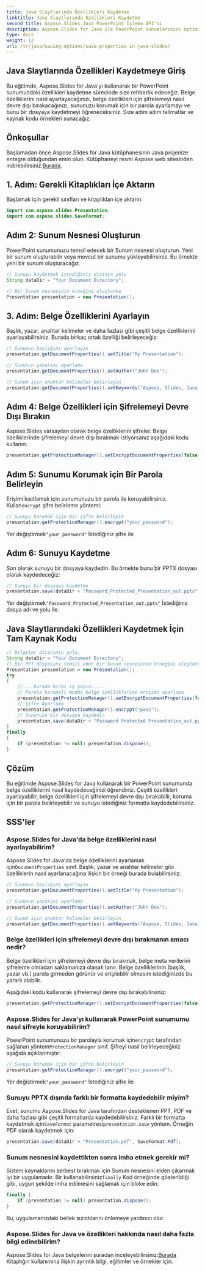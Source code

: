 ```yaml
---
title: Java Slaytlarında Özellikleri Kaydetme
linktitle: Java Slaytlarında Özellikleri Kaydetme
second_title: Aspose.Slides Java PowerPoint İşleme API'si
description: Aspose.Slides for Java ile PowerPoint sunumlarınızı optimize edin. Özellikleri ayarlamayı, şifrelemeyi devre dışı bırakmayı, parola koruması eklemeyi ve zahmetsizce kaydetmeyi öğrenin.
type: docs
weight: 12
url: /tr/java/saving-options/save-properties-in-java-slides/
---
```


## Java Slaytlarında Özellikleri Kaydetmeye Giriş

Bu eğitimde, Aspose.Slides for Java'yı kullanarak bir PowerPoint sunumundaki özellikleri kaydetme sürecinde size rehberlik edeceğiz. Belge özelliklerini nasıl ayarlayacağınızı, belge özellikleri için şifrelemeyi nasıl devre dışı bırakacağınızı, sununuzu korumak için bir parola ayarlamayı ve bunu bir dosyaya kaydetmeyi öğreneceksiniz. Size adım adım talimatlar ve kaynak kodu örnekleri sunacağız.

## Önkoşullar

 Başlamadan önce Aspose.Slides for Java kütüphanesinin Java projenize entegre olduğundan emin olun. Kütüphaneyi resmi Aspose web sitesinden indirebilirsiniz.[Burada](https://downloads.aspose.com/slides/java).

## 1. Adım: Gerekli Kitaplıkları İçe Aktarın

Başlamak için gerekli sınıfları ve kitaplıkları içe aktarın:

```java
import com.aspose.slides.Presentation;
import com.aspose.slides.SaveFormat;
```

## Adım 2: Sunum Nesnesi Oluşturun

PowerPoint sunumunuzu temsil edecek bir Sunum nesnesi oluşturun. Yeni bir sunum oluşturabilir veya mevcut bir sunumu yükleyebilirsiniz. Bu örnekte yeni bir sunum oluşturacağız.

```java
// Sunuyu kaydetmek istediğiniz dizinin yolu
String dataDir = "Your Document Directory";

// Bir Sunum nesnesinin örneğini oluşturma
Presentation presentation = new Presentation();
```

## 3. Adım: Belge Özelliklerini Ayarlayın

Başlık, yazar, anahtar kelimeler ve daha fazlası gibi çeşitli belge özelliklerini ayarlayabilirsiniz. Burada birkaç ortak özelliği belirleyeceğiz:

```java
// Sunumun başlığını ayarlayın
presentation.getDocumentProperties().setTitle("My Presentation");

// Sununun yazarını ayarlama
presentation.getDocumentProperties().setAuthor("John Doe");

// Sunum için anahtar kelimeler belirleyin
presentation.getDocumentProperties().setKeywords("Aspose, Slides, Java, Tutorial");
```

## Adım 4: Belge Özellikleri için Şifrelemeyi Devre Dışı Bırakın

Aspose.Slides varsayılan olarak belge özelliklerini şifreler. Belge özelliklerinde şifrelemeyi devre dışı bırakmak istiyorsanız aşağıdaki kodu kullanın:

```java
presentation.getProtectionManager().setEncryptDocumentProperties(false);
```

## Adım 5: Sunumu Korumak için Bir Parola Belirleyin

 Erişimi kısıtlamak için sunumunuzu bir parola ile koruyabilirsiniz. Kullan`encrypt` şifre belirleme yöntemi:

```java
// Sunuyu korumak için bir şifre belirleyin
presentation.getProtectionManager().encrypt("your_password");
```

 Yer değiştirmek`"your_password"` İstediğiniz şifre ile

## Adım 6: Sunuyu Kaydetme

Son olarak sunuyu bir dosyaya kaydedin. Bu örnekte bunu bir PPTX dosyası olarak kaydedeceğiz:

```java
// Sunuyu bir dosyaya kaydetme
presentation.save(dataDir + "Password_Protected_Presentation_out.pptx", SaveFormat.Pptx);
```

 Yer değiştirmek`"Password_Protected_Presentation_out.pptx"` İstediğiniz dosya adı ve yolu ile.

## Java Slaytlarındaki Özellikleri Kaydetmek İçin Tam Kaynak Kodu

```java
// Belgeler dizininin yolu.
String dataDir = "Your Document Directory";
// Bir PPT dosyasını temsil eden bir Sunum nesnesinin örneğini oluşturun
Presentation presentation = new Presentation();
try
{
	//....burada biraz iş yapın.....
	// Parola korumalı modda belge özelliklerine erişimi ayarlama
	presentation.getProtectionManager().setEncryptDocumentProperties(false);
	// Şifre Ayarlama
	presentation.getProtectionManager().encrypt("pass");
	// Sununuzu bir dosyaya kaydedin
	presentation.save(dataDir + "Password Protected Presentation_out.pptx", SaveFormat.Pptx);
}
finally
{
	if (presentation != null) presentation.dispose();
}
```

## Çözüm

Bu eğitimde Aspose.Slides for Java kullanarak bir PowerPoint sunumunda belge özelliklerini nasıl kaydedeceğinizi öğrendiniz. Çeşitli özellikleri ayarlayabilir, belge özellikleri için şifrelemeyi devre dışı bırakabilir, koruma için bir parola belirleyebilir ve sunuyu istediğiniz formatta kaydedebilirsiniz.

## SSS'ler

### Aspose.Slides for Java'da belge özelliklerini nasıl ayarlayabilirim?

 Aspose.Slides for Java'da belge özelliklerini ayarlamak için`DocumentProperties` sınıf. Başlık, yazar ve anahtar kelimeler gibi özelliklerin nasıl ayarlanacağına ilişkin bir örneği burada bulabilirsiniz:

```java
// Sunumun başlığını ayarlayın
presentation.getDocumentProperties().setTitle("My Presentation");

// Sununun yazarını ayarlama
presentation.getDocumentProperties().setAuthor("John Doe");

// Sunum için anahtar kelimeler belirleyin
presentation.getDocumentProperties().setKeywords("Aspose, Slides, Java, Tutorial");
```

### Belge özellikleri için şifrelemeyi devre dışı bırakmanın amacı nedir?

Belge özellikleri için şifrelemeyi devre dışı bırakmak, belge meta verilerini şifreleme olmadan saklamanıza olanak tanır. Belge özelliklerinin (başlık, yazar vb.) parola girmeden görünür ve erişilebilir olmasını istediğinizde bu yararlı olabilir.

Aşağıdaki kodu kullanarak şifrelemeyi devre dışı bırakabilirsiniz:

```java
presentation.getProtectionManager().setEncryptDocumentProperties(false);
```

### Aspose.Slides for Java'yı kullanarak PowerPoint sunumumu nasıl şifreyle koruyabilirim?

PowerPoint sunumunuzu bir parolayla korumak için`encrypt` tarafından sağlanan yöntem`ProtectionManager` sınıf. Şifreyi nasıl belirleyeceğiniz aşağıda açıklanmıştır:

```java
// Sunuyu korumak için bir şifre belirleyin
presentation.getProtectionManager().encrypt("your_password");
```

 Yer değiştirmek`"your_password"` İstediğiniz şifre ile

### Sunuyu PPTX dışında farklı bir formatta kaydedebilir miyim?

 Evet, sunumu Aspose.Slides for Java tarafından desteklenen PPT, PDF ve daha fazlası gibi çeşitli formatlarda kaydedebilirsiniz. Farklı bir formatta kaydetmek için`SaveFormat` parametresi`presentation.save` yöntem. Örneğin PDF olarak kaydetmek için:

```java
presentation.save(dataDir + "Presentation.pdf", SaveFormat.Pdf);
```

### Sunum nesnesini kaydettikten sonra imha etmek gerekir mi?

 Sistem kaynaklarını serbest bırakmak için Sunum nesnesini elden çıkarmak iyi bir uygulamadır. Bir kullanabilirsiniz`finally` Kod örneğinde gösterildiği gibi, uygun şekilde imha edilmesini sağlamak için bloke edin:

```java
finally {
    if (presentation != null) presentation.dispose();
}
```

Bu, uygulamanızdaki bellek sızıntılarını önlemeye yardımcı olur.

### Aspose.Slides for Java ve özellikleri hakkında nasıl daha fazla bilgi edinebilirim?

 Aspose.Slides for Java belgelerini şuradan inceleyebilirsiniz:[Burada](https://docs.aspose.com/slides/java/) Kitaplığın kullanımına ilişkin ayrıntılı bilgi, eğitimler ve örnekler için.
